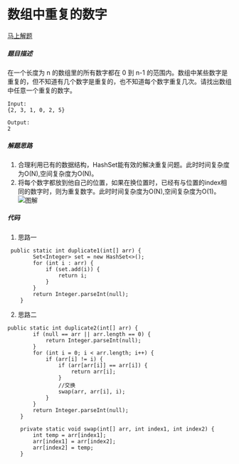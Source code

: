 数组中重复的数字
==============
[马上解题](https://www.nowcoder.com/practice/623a5ac0ea5b4e5f95552655361ae0a8?tpId=13&tqId=11203&tPage=1&rp=1&ru=/ta/coding-interviews&qru=/ta/coding-interviews/question-ranking)

##### 题目描述
在一个长度为 n 的数组里的所有数字都在 0 到 n-1 的范围内。数组中某些数字是重复的，但不知道有几个数字是重复的，也不知道每个数字重复几次。请找出数组中任意一个重复的数字。
```
Input:
{2, 3, 1, 0, 2, 5}

Output:
2
```
##### 解题思路
1. 合理利用已有的数据结构，HashSet能有效的解决重复问题。此时时间复杂度为O(N),空间复杂度为O(N)。
2. 将每个数字都放到他自己的位置，如果在换位置时，已经有与位置的index相同的数字时，则为重复数字。此时时间复杂度为O(N),空间复杂度为O(1)。
![图解](https://upload-images.jianshu.io/upload_images/8907519-88222009f32cf517.png?imageMogr2/auto-orient/strip%7CimageView2/2/w/1240)
##### 代码
1. 思路一
```
 public static int duplicate1(int[] arr) {
        Set<Integer> set = new HashSet<>();
        for (int i : arr) {
            if (set.add(i)) {
                return i;
            }
        }
        return Integer.parseInt(null);
    }
```
2. 思路二
```
public static int duplicate2(int[] arr) {
        if (null == arr || arr.length == 0) {
            return Integer.parseInt(null);
        }
        for (int i = 0; i < arr.length; i++) {
            if (arr[i] != i) {
                if (arr[arr[i]] == arr[i]) {
                    return arr[i];
                }
                //交换
                swap(arr, arr[i], i);
            }
        }
        return Integer.parseInt(null);
    }

    private static void swap(int[] arr, int index1, int index2) {
        int temp = arr[index1];
        arr[index1] = arr[index2];
        arr[index2] = temp;
    }
```

